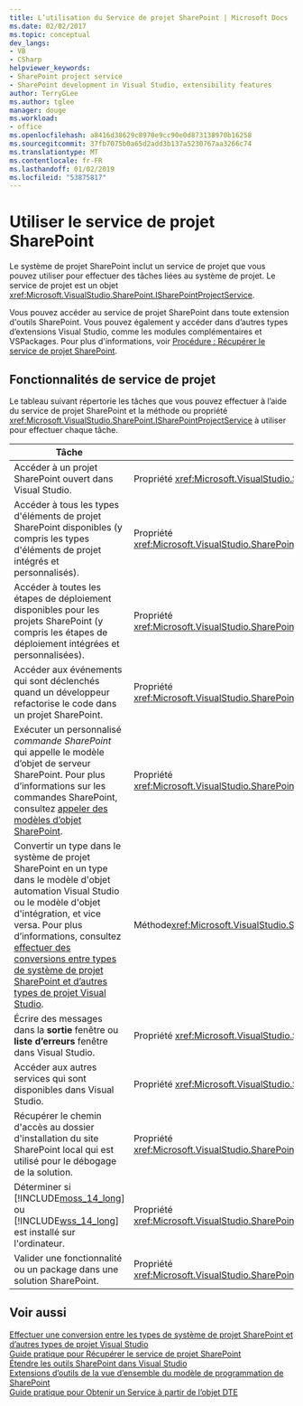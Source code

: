 ```yaml
---
title: L’utilisation du Service de projet SharePoint | Microsoft Docs
ms.date: 02/02/2017
ms.topic: conceptual
dev_langs:
- VB
- CSharp
helpviewer_keywords:
- SharePoint project service
- SharePoint development in Visual Studio, extensibility features
author: TerryGLee
ms.author: tglee
manager: douge
ms.workload:
- office
ms.openlocfilehash: a8416d38629c8970e9cc90e0d873138970b16258
ms.sourcegitcommit: 37fb7075b0a65d2add3b137a5230767aa3266c74
ms.translationtype: MT
ms.contentlocale: fr-FR
ms.lasthandoff: 01/02/2019
ms.locfileid: "53875817"
---
```

# <a name="use-the-sharepoint-project-service"></a>Utiliser le service de projet SharePoint
  Le système de projet SharePoint inclut un service de projet que vous pouvez utiliser pour effectuer des tâches liées au système de projet. Le service de projet est un objet <xref:Microsoft.VisualStudio.SharePoint.ISharePointProjectService>.  
  
 Vous pouvez accéder au service de projet SharePoint dans toute extension d'outils SharePoint. Vous pouvez également y accéder dans d’autres types d’extensions Visual Studio, comme les modules complémentaires et VSPackages. Pour plus d'informations, voir [Procédure : Récupérer le service de projet SharePoint](../sharepoint/how-to-retrieve-the-sharepoint-project-service.md).  
  
## <a name="project-service-features"></a>Fonctionnalités de service de projet
 Le tableau suivant répertorie les tâches que vous pouvez effectuer à l’aide du service de projet SharePoint et la méthode ou propriété <xref:Microsoft.VisualStudio.SharePoint.ISharePointProjectService> à utiliser pour effectuer chaque tâche.  
  
|Tâche|Membre à utiliser|  
|----------|-------------------|  
|Accéder à un projet SharePoint ouvert dans Visual Studio.|Propriété <xref:Microsoft.VisualStudio.SharePoint.ISharePointProjectService.Projects%2A>.|  
|Accéder à tous les types d'éléments de projet SharePoint disponibles (y compris les types d'éléments de projet intégrés et personnalisés).|Propriété <xref:Microsoft.VisualStudio.SharePoint.ISharePointProjectService.ProjectItemTypes%2A>.|  
|Accéder à toutes les étapes de déploiement disponibles pour les projets SharePoint (y compris les étapes de déploiement intégrées et personnalisées).|Propriété <xref:Microsoft.VisualStudio.SharePoint.ISharePointProjectService.DeploymentSteps%2A>.|  
|Accéder aux événements qui sont déclenchés quand un développeur refactorise le code dans un projet SharePoint.|Propriété <xref:Microsoft.VisualStudio.SharePoint.ISharePointProjectService.CodeRefactoringEvents%2A>.|  
|Exécuter un personnalisé *commande SharePoint* qui appelle le modèle d’objet de serveur SharePoint. Pour plus d’informations sur les commandes SharePoint, consultez [appeler des modèles d’objet SharePoint](../sharepoint/calling-into-the-sharepoint-object-models.md).|Propriété <xref:Microsoft.VisualStudio.SharePoint.ISharePointProjectService.SharePointConnection%2A>.|  
|Convertir un type dans le système de projet SharePoint en un type dans le modèle d'objet automation Visual Studio ou le modèle d'objet d'intégration, et vice versa. Pour plus d’informations, consultez [effectuer des conversions entre types de système de projet SharePoint et d’autres types de projet Visual Studio](../sharepoint/converting-between-sharepoint-project-system-types-and-other-visual-studio-project-types.md).|Méthode<xref:Microsoft.VisualStudio.SharePoint.ISharePointProjectService.Convert%2A> .|  
|Écrire des messages dans la **sortie** fenêtre ou **liste d’erreurs** fenêtre dans Visual Studio.|Propriété <xref:Microsoft.VisualStudio.SharePoint.ISharePointProjectService.Logger%2A>.|  
|Accéder aux autres services qui sont disponibles dans Visual Studio.|Propriété <xref:Microsoft.VisualStudio.SharePoint.ISharePointProjectService.ServiceProvider%2A>.|  
|Récupérer le chemin d'accès au dossier d'installation du site SharePoint local qui est utilisé pour le débogage de la solution.|Propriété <xref:Microsoft.VisualStudio.SharePoint.ISharePointProjectService.SharePointInstallPath%2A>.|  
|Déterminer si [!INCLUDE[moss_14_long](../sharepoint/includes/moss-14-long-md.md)] ou [!INCLUDE[wss_14_long](../sharepoint/includes/wss-14-long-md.md)] est installé sur l'ordinateur.|Propriété <xref:Microsoft.VisualStudio.SharePoint.ISharePointProjectService.IsSharePointInstalled%2A>.|  
|Valider une fonctionnalité ou un package dans une solution SharePoint.|Propriété <xref:Microsoft.VisualStudio.SharePoint.ISharePointProjectService.PackageValidationProvider%2A>.|  
  
## <a name="see-also"></a>Voir aussi
 [Effectuer une conversion entre les types de système de projet SharePoint et d’autres types de projet Visual Studio](../sharepoint/converting-between-sharepoint-project-system-types-and-other-visual-studio-project-types.md)   
 [Guide pratique pour Récupérer le service de projet SharePoint](../sharepoint/how-to-retrieve-the-sharepoint-project-service.md)   
 [Étendre les outils SharePoint dans Visual Studio](../sharepoint/extending-the-sharepoint-tools-in-visual-studio.md)   
 [Extensions d’outils de la vue d’ensemble du modèle de programmation de SharePoint](../sharepoint/overview-of-the-programming-model-of-sharepoint-tools-extensions.md)   
 [Guide pratique pour Obtenir un Service à partir de l’objet DTE](https://msdn.microsoft.com/library/bb166401.aspx)  
